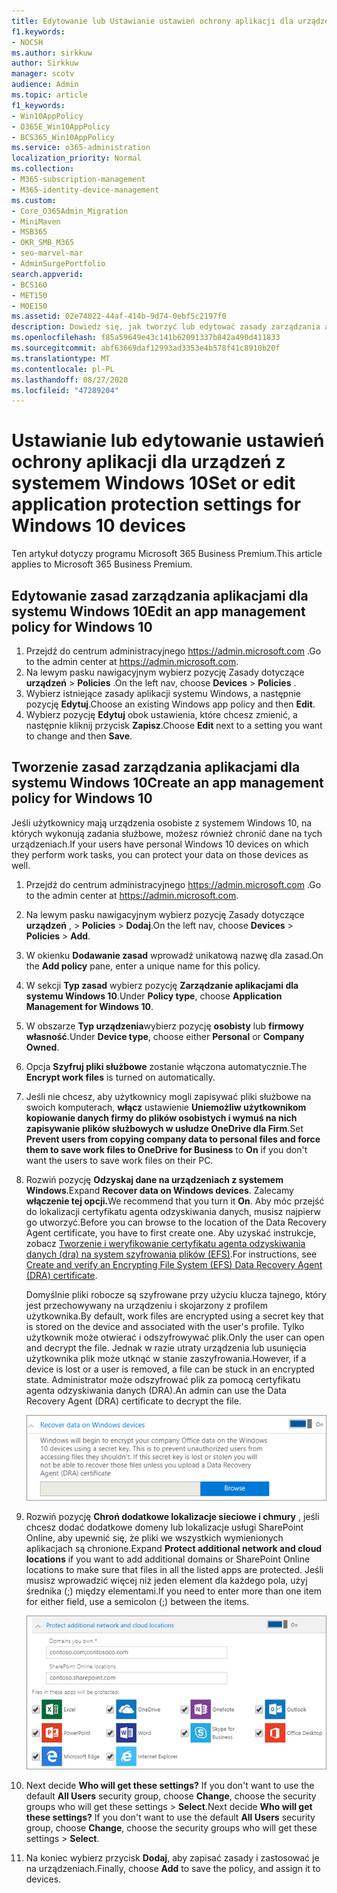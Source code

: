 ```yaml
---
title: Edytowanie lub Ustawianie ustawień ochrony aplikacji dla urządzeń z systemem Windows 10
f1.keywords:
- NOCSH
ms.author: sirkkuw
author: Sirkkuw
manager: scotv
audience: Admin
ms.topic: article
f1_keywords:
- Win10AppPolicy
- O365E_Win10AppPolicy
- BCS365_Win10AppPolicy
ms.service: o365-administration
localization_priority: Normal
ms.collection:
- M365-subscription-management
- M365-identity-device-management
ms.custom:
- Core_O365Admin_Migration
- MiniMaven
- MSB365
- OKR_SMB_M365
- seo-marvel-mar
- AdminSurgePortfolio
search.appverid:
- BCS160
- MET150
- MOE150
ms.assetid: 02e74022-44af-414b-9d74-0ebf5c2197f0
description: Dowiedz się, jak tworzyć lub edytować zasady zarządzania aplikacjami oraz chronić pliki służbowe na osobistych urządzeniach użytkowników z systemem Windows 10.
ms.openlocfilehash: f85a59649e43c141b62091337b842a490d411833
ms.sourcegitcommit: abf63669daf12993ad3353e4b578f41c8910b20f
ms.translationtype: MT
ms.contentlocale: pl-PL
ms.lasthandoff: 08/27/2020
ms.locfileid: "47289204"
---
```

# <a name="set-or-edit-application-protection-settings-for-windows-10-devices"></a><span data-ttu-id="fccf6-103">Ustawianie lub edytowanie ustawień ochrony aplikacji dla urządzeń z systemem Windows 10</span><span class="sxs-lookup"><span data-stu-id="fccf6-103">Set or edit application protection settings for Windows 10 devices</span></span>

<span data-ttu-id="fccf6-104">Ten artykuł dotyczy programu Microsoft 365 Business Premium.</span><span class="sxs-lookup"><span data-stu-id="fccf6-104">This article applies to Microsoft 365 Business Premium.</span></span>

## <a name="edit-an-app-management-policy-for-windows-10"></a><span data-ttu-id="fccf6-105">Edytowanie zasad zarządzania aplikacjami dla systemu Windows 10</span><span class="sxs-lookup"><span data-stu-id="fccf6-105">Edit an app management policy for Windows 10</span></span>

1. <span data-ttu-id="fccf6-106">Przejdź do centrum administracyjnego <a href="https://go.microsoft.com/fwlink/p/?linkid=837890" target="_blank">https://admin.microsoft.com</a> .</span><span class="sxs-lookup"><span data-stu-id="fccf6-106">Go to the admin center at <a href="https://go.microsoft.com/fwlink/p/?linkid=837890" target="_blank">https://admin.microsoft.com</a>.</span></span>     
2. <span data-ttu-id="fccf6-107">Na lewym pasku nawigacyjnym wybierz pozycję Zasady dotyczące **urządzeń** \> **Policies** .</span><span class="sxs-lookup"><span data-stu-id="fccf6-107">On the left nav, choose **Devices** \> **Policies** .</span></span>
1. <span data-ttu-id="fccf6-108">Wybierz istniejące zasady aplikacji systemu Windows, a następnie pozycję **Edytuj**.</span><span class="sxs-lookup"><span data-stu-id="fccf6-108">Choose an existing Windows app policy and then **Edit**.</span></span>
1. <span data-ttu-id="fccf6-109">Wybierz pozycję **Edytuj** obok ustawienia, które chcesz zmienić, a następnie kliknij przycisk **Zapisz**.</span><span class="sxs-lookup"><span data-stu-id="fccf6-109">Choose **Edit** next to a setting you want to change and then **Save**.</span></span>

## <a name="create-an-app-management-policy-for-windows-10"></a><span data-ttu-id="fccf6-110">Tworzenie zasad zarządzania aplikacjami dla systemu Windows 10</span><span class="sxs-lookup"><span data-stu-id="fccf6-110">Create an app management policy for Windows 10</span></span>

<span data-ttu-id="fccf6-111">Jeśli użytkownicy mają urządzenia osobiste z systemem Windows 10, na których wykonują zadania służbowe, możesz również chronić dane na tych urządzeniach.</span><span class="sxs-lookup"><span data-stu-id="fccf6-111">If your users have personal Windows 10 devices on which they perform work tasks, you can protect your data on those devices as well.</span></span>
  
1. <span data-ttu-id="fccf6-112">Przejdź do centrum administracyjnego <a href="https://go.microsoft.com/fwlink/p/?linkid=837890" target="_blank">https://admin.microsoft.com</a> .</span><span class="sxs-lookup"><span data-stu-id="fccf6-112">Go to the admin center at <a href="https://go.microsoft.com/fwlink/p/?linkid=837890" target="_blank">https://admin.microsoft.com</a>.</span></span> 
2. <span data-ttu-id="fccf6-113">Na lewym pasku nawigacyjnym wybierz pozycję Zasady dotyczące **urządzeń** , \> **Policies** \> **Dodaj**.</span><span class="sxs-lookup"><span data-stu-id="fccf6-113">On the left nav, choose **Devices** \> **Policies** \> **Add**.</span></span>
3. <span data-ttu-id="fccf6-114">W okienku **Dodawanie zasad** wprowadź unikatową nazwę dla zasad.</span><span class="sxs-lookup"><span data-stu-id="fccf6-114">On the **Add policy** pane, enter a unique name for this policy.</span></span> 
4. <span data-ttu-id="fccf6-115">W sekcji **Typ zasad** wybierz pozycję **Zarządzanie aplikacjami dla systemu Windows 10**.</span><span class="sxs-lookup"><span data-stu-id="fccf6-115">Under **Policy type**, choose **Application Management for Windows 10**.</span></span>
5. <span data-ttu-id="fccf6-116">W obszarze **Typ urządzenia**wybierz pozycję **osobisty** lub **firmowy własność**.</span><span class="sxs-lookup"><span data-stu-id="fccf6-116">Under **Device type**, choose either **Personal** or **Company Owned**.</span></span>
6. <span data-ttu-id="fccf6-117">Opcja **Szyfruj pliki służbowe** zostanie włączona automatycznie.</span><span class="sxs-lookup"><span data-stu-id="fccf6-117">The **Encrypt work files** is turned on automatically.</span></span> 
7. <span data-ttu-id="fccf6-118">Jeśli nie chcesz, aby użytkownicy mogli zapisywać pliki służbowe na swoich komputerach, **włącz** ustawienie **Uniemożliw użytkownikom kopiowanie danych firmy do plików osobistych i wymuś na nich zapisywanie plików służbowych w usłudze OneDrive dla Firm**.</span><span class="sxs-lookup"><span data-stu-id="fccf6-118">Set **Prevent users from copying company data to personal files and force them to save work files to OneDrive for Business** to **On** if you don't want the users to save work files on their PC.</span></span> 
9. <span data-ttu-id="fccf6-119">Rozwiń pozycję **Odzyskaj dane na urządzeniach z systemem Windows**.</span><span class="sxs-lookup"><span data-stu-id="fccf6-119">Expand **Recover data on Windows devices**.</span></span> <span data-ttu-id="fccf6-120">Zalecamy **włączenie tej opcji.**</span><span class="sxs-lookup"><span data-stu-id="fccf6-120">We recommend that you turn it **On**.</span></span>
    <span data-ttu-id="fccf6-121">Aby móc przejść do lokalizacji certyfikatu agenta odzyskiwania danych, musisz najpierw go utworzyć.</span><span class="sxs-lookup"><span data-stu-id="fccf6-121">Before you can browse to the location of the Data Recovery Agent certificate, you have to first create one.</span></span> <span data-ttu-id="fccf6-122">Aby uzyskać instrukcje, zobacz [Tworzenie i weryfikowanie certyfikatu agenta odzyskiwania danych (dra) na system szyfrowania plików (EFS)](https://go.microsoft.com/fwlink/p/?linkid=853700).</span><span class="sxs-lookup"><span data-stu-id="fccf6-122">For instructions, see [Create and verify an Encrypting File System (EFS) Data Recovery Agent (DRA) certificate](https://go.microsoft.com/fwlink/p/?linkid=853700).</span></span>
    
    <span data-ttu-id="fccf6-123">Domyślnie pliki robocze są szyfrowane przy użyciu klucza tajnego, który jest przechowywany na urządzeniu i skojarzony z profilem użytkownika.</span><span class="sxs-lookup"><span data-stu-id="fccf6-123">By default, work files are encrypted using a secret key that is stored on the device and associated with the user's profile.</span></span> <span data-ttu-id="fccf6-124">Tylko użytkownik może otwierać i odszyfrowywać plik.</span><span class="sxs-lookup"><span data-stu-id="fccf6-124">Only the user can open and decrypt the file.</span></span> <span data-ttu-id="fccf6-125">Jednak w razie utraty urządzenia lub usunięcia użytkownika plik może utknąć w stanie zaszyfrowania.</span><span class="sxs-lookup"><span data-stu-id="fccf6-125">However, if a device is lost or a user is removed, a file can be stuck in an encrypted state.</span></span> <span data-ttu-id="fccf6-126">Administrator może odszyfrować plik za pomocą certyfikatu agenta odzyskiwania danych (DRA).</span><span class="sxs-lookup"><span data-stu-id="fccf6-126">An admin can use the Data Recovery Agent (DRA) certificate to decrypt the file.</span></span>
    
    ![Browse to Data Recovery Agent certificate.](../media/7d7d664f-b72f-4293-a3e7-d0fa7371366c.png)
  
10. <span data-ttu-id="fccf6-128">Rozwiń pozycję **Chroń dodatkowe lokalizacje sieciowe i chmury** , jeśli chcesz dodać dodatkowe domeny lub lokalizacje usługi SharePoint Online, aby upewnić się, że pliki we wszystkich wymienionych aplikacjach są chronione.</span><span class="sxs-lookup"><span data-stu-id="fccf6-128">Expand **Protect additional network and cloud locations** if you want to add additional domains or SharePoint Online locations to make sure that files in all the listed apps are protected.</span></span> <span data-ttu-id="fccf6-129">Jeśli musisz wprowadzić więcej niż jeden element dla każdego pola, użyj średnika (;) między elementami.</span><span class="sxs-lookup"><span data-stu-id="fccf6-129">If you need to enter more than one item for either field, use a semicolon (;) between the items.</span></span>
    
    ![Expand Protect additional network and cloud locations, and enter domains or SharePoint Online sites you own.](../media/7afaa0c7-ba53-456d-8c61-312c45e09625.png)
  
11. <span data-ttu-id="fccf6-p104">Next decide **Who will get these settings?** If you don't want to use the default **All Users** security group, choose **Change**, choose the security groups who will get these settings \> **Select**.</span><span class="sxs-lookup"><span data-stu-id="fccf6-p104">Next decide **Who will get these settings?** If you don't want to use the default **All Users** security group, choose **Change**, choose the security groups who will get these settings \> **Select**.</span></span>
12. <span data-ttu-id="fccf6-133">Na koniec wybierz przycisk **Dodaj**, aby zapisać zasady i zastosować je na urządzeniach.</span><span class="sxs-lookup"><span data-stu-id="fccf6-133">Finally, choose **Add** to save the policy, and assign it to devices.</span></span> 
